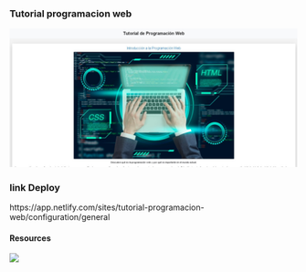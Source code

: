 <h3>Tutorial programacion web</h3>

![Preview 1](preview1.jpg)

<h3>link Deploy</h3>
https://app.netlify.com/sites/tutorial-programacion-web/configuration/general

<h4>Resources</h4>

<img src="https://skillicons.dev/icons?i=vscode,html,css,bootstrap" /> <br/>